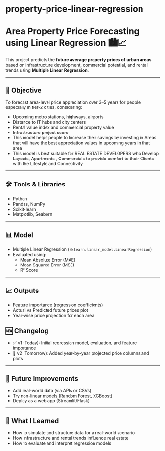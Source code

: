 # property-price-linear-regression

# Area Property Price Forecasting using Linear Regression 🏙️📈

This project predicts the **future average property prices of urban areas** based on infrastructure development, commercial potential, and rental trends using **Multiple Linear Regression**.

---

## 📌 Objective
To forecast area-level price appreciation over 3–5 years for people especially in tier-2 cities, considering:
- Upcoming metro stations, highways, airports
- Distance to IT hubs and city centers
- Rental value index and commercial property value
- Infrastructure project score
- This model helps people to Increase their savings by investing in Areas that will have the best appreciation values in upcoming years in that area
- This model is best suitable for REAL ESTATE DEVELOPERS who Develop Layouts, Apartments , Commercials to provide comfort to their Clients with the Lifestyle and Connectivity 

---

## 🛠️ Tools & Libraries
- Python
- Pandas, NumPy
- Scikit-learn
- Matplotlib, Seaborn

---

## 📊 Model
- Multiple Linear Regression (`sklearn.linear_model.LinearRegression`)
- Evaluated using:
  - Mean Absolute Error (MAE)
  - Mean Squared Error (MSE)
  - R² Score

---

## 📈 Outputs
- Feature importance (regression coefficients)
- Actual vs Predicted future prices plot
- Year-wise price projection for each area

## 🆕 Changelog

- ✅ v1 (Today): Initial regression model, evaluation, and feature importance
- 🔄 v2 (Tomorrow): Added year-by-year projected price columns and plots

---

## 🔄 Future Improvements
- Add real-world data (via APIs or CSVs)
- Try non-linear models (Random Forest, XGBoost)
- Deploy as a web app (Streamlit/Flask)

---

## 🧠 What I Learned
- How to simulate and structure data for a real-world scenario
- How infrastructure and rental trends influence real estate
- How to evaluate and interpret regression models
